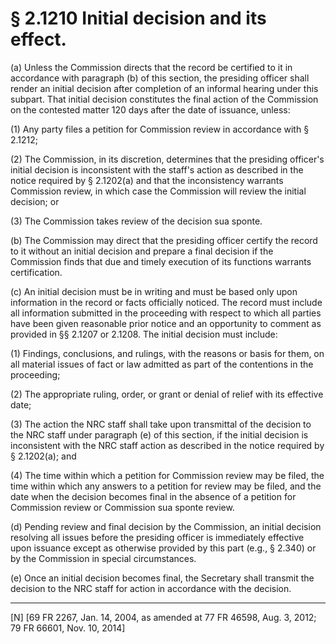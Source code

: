 # § 2.1210   Initial decision and its effect.

(a) Unless the Commission directs that the record be certified to it in accordance with paragraph (b) of this section, the presiding officer shall render an initial decision after completion of an informal hearing under this subpart. That initial decision constitutes the final action of the Commission on the contested matter 120 days after the date of issuance, unless:


(1) Any party files a petition for Commission review in accordance with § 2.1212;


(2) The Commission, in its discretion, determines that the presiding officer's initial decision is inconsistent with the staff's action as described in the notice required by § 2.1202(a) and that the inconsistency warrants Commission review, in which case the Commission will review the initial decision; or


(3) The Commission takes review of the decision sua sponte.


(b) The Commission may direct that the presiding officer certify the record to it without an initial decision and prepare a final decision if the Commission finds that due and timely execution of its functions warrants certification.


(c) An initial decision must be in writing and must be based only upon information in the record or facts officially noticed. The record must include all information submitted in the proceeding with respect to which all parties have been given reasonable prior notice and an opportunity to comment as provided in §§ 2.1207 or 2.1208. The initial decision must include:


(1) Findings, conclusions, and rulings, with the reasons or basis for them, on all material issues of fact or law admitted as part of the contentions in the proceeding;


(2) The appropriate ruling, order, or grant or denial of relief with its effective date;


(3) The action the NRC staff shall take upon transmittal of the decision to the NRC staff under paragraph (e) of this section, if the initial decision is inconsistent with the NRC staff action as described in the notice required by § 2.1202(a); and


(4) The time within which a petition for Commission review may be filed, the time within which any answers to a petition for review may be filed, and the date when the decision becomes final in the absence of a petition for Commission review or Commission sua sponte review. 


(d) Pending review and final decision by the Commission, an initial decision resolving all issues before the presiding officer is immediately effective upon issuance except as otherwise provided by this part (e.g., § 2.340) or by the Commission in special circumstances.


(e) Once an initial decision becomes final, the Secretary shall transmit the decision to the NRC staff for action in accordance with the decision.



---

[N] [69 FR 2267, Jan. 14, 2004, as amended at 77 FR 46598, Aug. 3, 2012; 79 FR 66601, Nov. 10, 2014]




